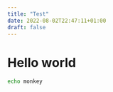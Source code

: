 ```yaml
---
title: "Test"
date: 2022-08-02T22:47:11+01:00
draft: false
---
```


# Hello world

```bash
echo monkey
```



